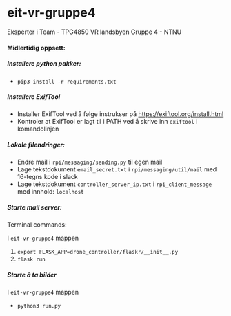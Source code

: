 # eit-vr-gruppe4
Eksperter i Team - TPG4850 VR landsbyen Gruppe 4 - NTNU

#### Midlertidig oppsett:

##### Installere python pakker:
- `pip3 install -r requirements.txt`

##### Installere ExifTool
- Installer ExifTool ved å følge instrukser på https://exiftool.org/install.html
- Kontroler at ExifTool er lagt til i PATH ved å skrive inn `exiftool` i komandolinjen

##### Lokale filendringer:

- Endre mail i `rpi/messaging/sending.py` til egen mail
- Lage tekstdokument `email_secret.txt` i `rpi/messaging/util/mail` med 16-tegns kode i slack
- Lage tekstdokument `controller_server_ip.txt` i `rpi_client_message` med innhold: `localhost`

##### Starte mail server:
Terminal commands:

I `eit-vr-gruppe4` mappen
1. `export FLASK_APP=drone_controller/flaskr/__init__.py`
2. `flask run`

##### Starte å ta bilder
I `eit-vr-gruppe4` mappen
- `python3 run.py`
